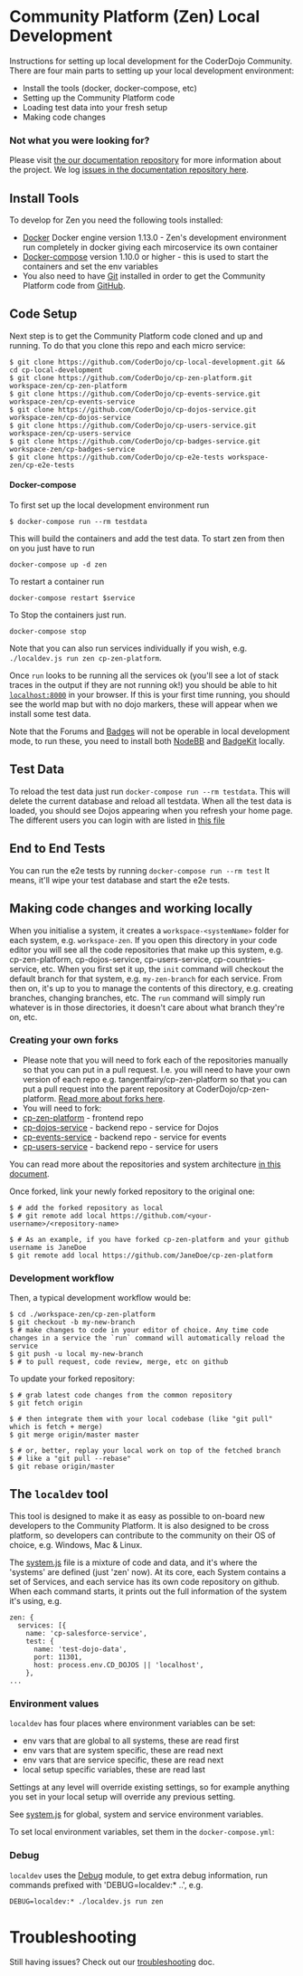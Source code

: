 # Community Platform (Zen) Local Development

Instructions for setting up local development for the CoderDojo Community. There are four main parts to setting up your local development environment:

* Install the tools (docker, docker-compose, etc)
* Setting up the Community Platform code
* Loading test data into your fresh setup
* Making code changes

### Not what you were looking for?

Please visit [the our documentation repository](https://github.com/CoderDojo/community-platform/blob/master/README.md)
for more information about the project. We log [issues in the documentation repository here](https://github.com/CoderDojo/community-platform/issues).

## Install Tools

To develop for Zen you need the following tools installed:

- [Docker](https://docs.docker.com/engine/installation/) Docker engine version 1.13.0 - Zen's
development environment run completely in docker giving each mircoservice its own container
- [Docker-compose](https://docs.docker.com/compose/install/) version 1.10.0 or higher - this is used
to start the containers and set the env variables
- You also need to have [Git](https://git-scm.com/) installed in order to get the Community Platform
code from [GitHub](https://github.com/coderdojo).

## Code Setup

Next step is to get the Community Platform code cloned and up and running. To do that you clone this
repo and each micro service:

```
$ git clone https://github.com/CoderDojo/cp-local-development.git && cd cp-local-development
$ git clone https://github.com/CoderDojo/cp-zen-platform.git workspace-zen/cp-zen-platform
$ git clone https://github.com/CoderDojo/cp-events-service.git workspace-zen/cp-events-service
$ git clone https://github.com/CoderDojo/cp-dojos-service.git workspace-zen/cp-dojos-service
$ git clone https://github.com/CoderDojo/cp-users-service.git workspace-zen/cp-users-service
$ git clone https://github.com/CoderDojo/cp-badges-service.git workspace-zen/cp-badges-service
$ git clone https://github.com/CoderDojo/cp-e2e-tests workspace-zen/cp-e2e-tests
```

#### Docker-compose

To first set up the local development environment run
```
$ docker-compose run --rm testdata
```
This will build the containers and add the test data. To start zen from then on
you just have to run
```
docker-compose up -d zen
```
To restart a container run
```
docker-compose restart $service
```
To Stop the containers just run.
```
docker-compose stop
```

Note that you can also run services individually if you wish, e.g. `./localdev.js run zen cp-zen-platform`.

Once `run` looks to be running all the services ok (you'll see a lot of stack traces in the output if they are not running ok!) you should be able to hit [`localhost:8000`](http://localhost:8000) in your browser. If this is your first time running, you should see the world map but with no dojo markers, these will appear when we install some test data.

Note that the Forums and [Badges](installing-badgekit.md) will not be operable in local development mode, to run these, you need to install both [NodeBB](https://nodebb.org) and [BadgeKit](installing-badgekit.md) locally.

## Test Data

To reload the test data just run `docker-compose run --rm testdata`. This will delete the current
database and reload all testdata.
When all the test data is loaded, you should see Dojos appearing when you refresh your home page.
The different users you can login with are listed in [this file](https://github.com/CoderDojo/cp-users-service/blob/master/test/fixtures/e2e/README.md)

## End to End Tests

You can run the e2e tests by running `docker-compose run --rm test`
It means, it'll wipe your test database and start the e2e tests.

## Making code changes and working locally

When you initialise a system, it creates a `workspace-<systemName>` folder for each system, e.g. `workspace-zen`. If you open this directory in your code editor you will see all the code repositories that make up this system, e.g. cp-zen-platform, cp-dojos-service, cp-users-service, cp-countries-service, etc. When you first set it up, the `init` command will checkout the default branch for that system, e.g. `my-zen-branch` for each service. From then on, it's up to you to manage the contents of this directory, e.g. creating branches, changing branches, etc. The `run` command will simply run whatever is in those directories, it doesn't care about what branch they're on, etc.

### Creating your own forks

- Please note that you will need to fork each of the repositories manually so that you can put in a pull request. I.e. you will need to have your own version of each repo e.g. tangentfairy/cp-zen-platform so that you can put a pull request into the parent repository at CoderDojo/cp-zen-platform. [Read more about forks here](https://help.github.com/articles/fork-a-repo/).
- You will need to fork:
 - [cp-zen-platform](https://github.com/CoderDojo/cp-zen-platform) - frontend repo
 - [cp-dojos-service](https://github.com/CoderDojo/cp-dojos-service) - backend repo - service for Dojos
 - [cp-events-service](https://github.com/CoderDojo/cp-events-service) - backend repo - service for events
 - [cp-users-service](https://github.com/CoderDojo/cp-users-service) - backend repo - service for users

You can read more about the repositories and system architecture [in this document](https://github.com/CoderDojo/community-platform/blob/master/architecture.md).

Once forked, link your newly forked repository to the original one:

```
$ # add the forked repository as local
$ # git remote add local https://github.com/<your-username>/<repository-name>

$ # As an example, if you have forked cp-zen-platform and your github username is JaneDoe
$ git remote add local https://github.com/JaneDoe/cp-zen-platform

```

### Development workflow

Then, a typical development workflow would be:

```
$ cd ./workspace-zen/cp-zen-platform
$ git checkout -b my-new-branch
$ # make changes to code in your editor of choice. Any time code changes in a service the `run` command will automatically reload the service
$ git push -u local my-new-branch
$ # to pull request, code review, merge, etc on github
```

To update your forked repository:

```
$ # grab latest code changes from the common repository
$ git fetch origin

$ # then integrate them with your local codebase (like "git pull" which is fetch + merge)
$ git merge origin/master master

$ # or, better, replay your local work on top of the fetched branch
$ # like a "git pull --rebase"
$ git rebase origin/master
```

## The `localdev` tool

This tool is designed to make it as easy as possible to on-board new developers to the Community Platform. It is also designed to be cross platform, so developers can contribute to the community on their OS of choice, e.g. Windows, Mac & Linux.

The [system.js](system.js) file is a mixture of code and data, and it's where the 'systems' are defined (just 'zen' now). At its core, each System contains a set of Services, and each service has its own code repository on github. When each command starts, it prints out the full information of the system it's using, e.g.

```
zen: {
  services: [{
    name: 'cp-salesforce-service',
    test: {
      name: 'test-dojo-data',
      port: 11301,
      host: process.env.CD_DOJOS || 'localhost',
    },
...
```

### Environment values

`localdev` has four places where environment variables can be set:

* env vars that are global to all systems, these are read first
* env vars that are system specific, these are read next
* env vars that are service specific, these are read next
* local setup specific variables, these are read last

Settings at any level will override existing settings, so for example anything you set in your local setup will override any previous setting.

See [system.js](system.js) for global, system and service environment variables.

To set local environment variables, set them in the `docker-compose.yml`:

### Debug

`localdev` uses the [Debug](http://npm.im/debug) module, to get extra debug information, run commands prefixed with 'DEBUG=localdev:* ..', e.g.

```
DEBUG=localdev:* ./localdev.js run zen
```


# Troubleshooting

Still having issues? Check out our [troubleshooting](troubleshooting.md) doc.
